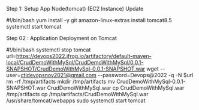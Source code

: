 Step 1: Setup App Node(tomcat) (EC2 Instance)
Update

#!/bin/bash
yum install -y git
amazon-linux-extras install tomcat8.5
systemctl start tomcat


Step 02 : Application Deployment on Tomcat 

#!/bin/bash
systemctl stop tomcat
url=https://devops2022.jfrog.io/artifactory/default-maven-local/CrudDemoWithMySql/CrudDemoWithMySql/0.0.1-SNAPSHOT/CrudDemoWithMySql-0.0.1-SNAPSHOT.war
wget --user=ctldevopsnov2021@gmail.com --password=Devops@2022 -q -N $url
rm -rf /tmp/artifacts
mkdir /tmp/artifacts
mv CrudDemoWithMySql-0.0.1-SNAPSHOT.war CrudDemoWithMySql.war
cp CrudDemoWithMySql.war /tmp/artifacts
cp /tmp/artifacts/CrudDemoWithMySql.war /usr/share/tomcat/webapps
sudo systemctl start tomcat
